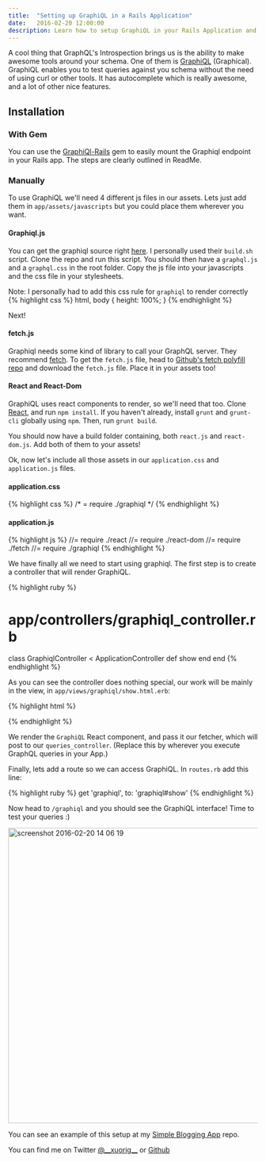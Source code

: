 ```yaml
---
title:  "Setting up GraphiQL in a Rails Application"
date:   2016-02-20 12:00:00
description: Learn how to setup GraphiQL in your Rails Application and test your queries without problem
---
```


<meta name="twitter:card" content="summary_large_image">
<meta name="twitter:site" content="@__xuorig__">
<meta name="twitter:creator" content="@__xuorig__">
<meta name="twitter:title" content="Setting up GraphiQL in a Rails Application">
<meta name="twitter:description" content=" Learn how to setup GraphiQL in your Rails Application and test your queries without problem">
<meta name="twitter:image" content="https://cloud.githubusercontent.com/assets/1919498/13198607/7ec37800-d7db-11e5-9d1b-55dcd982bd63.png">

A cool thing that GraphQL's Introspection brings us is the ability to make awesome tools around your schema. One of them is [GraphiQL][graphiql] (Graphical). GraphiQL enables you to test queries against you schema without the need of using curl or other tools. It has autocomplete which is really awesome, and a lot of other nice features.

## Installation

### With Gem

You can use the [GraphiQl-Rails][gem] gem to easily mount the Graphiql endpoint in your Rails app. The steps are clearly outlined in ReadMe.

### Manually

To use GraphiQL we'll need 4 different js files in our assets. Lets just add them in `app/assets/javascripts` but you could place them wherever you want.

#### Graphiql.js

You can get the graphiql source right [here][graphiql]. I personally used their `build.sh` script. Clone the repo and run this script. You should then have a `graphql.js` and a `graphql.css` in the root folder. Copy the js file into your javascripts and the css file in your stylesheets.

Note: I personally had to add this css rule for `graphiql` to render correctly
{% highlight css %}
html, body {
  height: 100%;
}
{% endhighlight %}

Next!

#### fetch.js

Graphiql needs some kind of library to call your GraphQL server. They recommend [fetch][fetch]. To get the `fetch.js` file, head to [Github's fetch polyfill repo][github] and download the `fetch.js` file. Place it in your assets too!

#### React and React-Dom

GraphiQL uses react components to render, so we'll need that too. Clone [React][react], and run `npm install`. If you haven't already, install `grunt` and `grunt-cli` globally using `npm`. Then, run `grunt build`.

You should now have a build folder containing, both `react.js` and `react-dom.js`. Add both of them to your assets!

Ok, now let's include all those assets in our `application.css` and `application.js` files.

#### application.css
{% highlight css %}
/*
 = require ./graphiql
 */
{% endhighlight %}

#### application.js
{% highlight js %}
//= require ./react
//= require ./react-dom
//= require ./fetch
//= require ./graphiql
{% endhighlight %}

We have finally all we need to start using graphiql. The first step is to create a controller that will render GraphiQL.

{% highlight ruby %}
# app/controllers/graphiql_controller.rb
class GraphiqlController < ApplicationController
  def show
  end
end
{% endhighlight %}

As you can see the controller does nothing special, our work will be mainly in the view, in `app/views/graphiql/show.html.erb`:

{% highlight html %}
<div id="graphiql-container"></div>

<script>
// Define your graphQLFetcher (Which will call your graphql api)
function graphQLFetcher(graphQLParams) {
  return fetch(window.location.origin + '/queries', {
    method: 'post',
    headers: { 'Content-Type': 'application/json' },
    body: JSON.stringify(graphQLParams),
  }).then(response => response.json());
}
ReactDOM.render(
  React.createElement(GraphiQL, {
    fetcher: graphQLFetcher,
  }),
  document.getElementById("graphiql-container")
);
</script>
{% endhighlight %}

We render the `GraphiQL` React component, and pass it our fetcher, which will post to our `queries_controller`. (Replace this by wherever you execute GraphQL queries in your App.)

Finally, lets add a route so we can access GraphiQL. In `routes.rb` add this line:

{% highlight ruby %}
  get 'graphiql', to: 'graphiql#show'
{% endhighlight %}

Now head to `/graphiql` and you should see the GraphiQL interface! Time to test your queries :)

<img width="595" alt="screenshot 2016-02-20 14 06 19" src="https://cloud.githubusercontent.com/assets/1919498/13198607/7ec37800-d7db-11e5-9d1b-55dcd982bd63.png">

You can see an example of this setup at my [Simple Blogging App][app] repo.

You can find me on Twitter [@\_\_xuorig\_\_][twit] or [Github][xuo]

[graphiql]: https://github.com/graphql/graphiql
[gem]: https://github.com/rmosolgo/graphiql-rails
[fetch]: https://fetch.spec.whatwg.org/
[github]: https://github.com/github/fetch
[react]: https://github.com/facebook/react
[twit]: https://twitter.com/__xuorig__
[xuo]: http://github.com/xuorig
[app]: https://github.com/xuorig/my-simple-blogging-app
